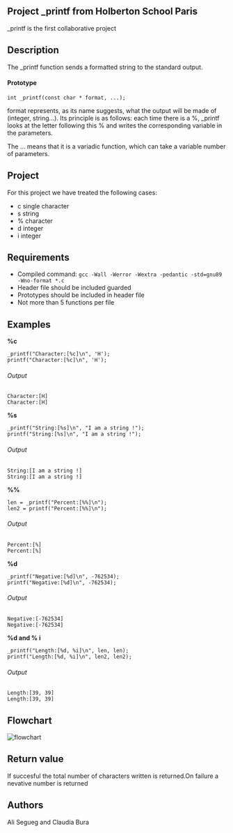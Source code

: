 ## Project _printf from Holberton School Paris

_printf is the first collaborative project

## Description
The _printf function sends a formatted string to the standard output.

#### Prototype
```
int _printf(const char * format, ...);
```

format represents, as its name suggests, what the output will be made of
(integer, string...). Its principle is as follows: each time there is a %,
_printf looks at the letter following this % and writes the corresponding
variable in the parameters.

The ... means that it is a variadic function, which can take a variable
number of parameters.

## Project
For this project we have treated the following cases:

* c single character
* s string
* % character
* d integer
* i integer

## Requirements

* Compiled command: ``` gcc -Wall -Werror -Wextra -pedantic -std=gnu89
-Wno-format *.c ```
* Header file should be included guarded
* Prototypes should be included in header file
* Not more than 5 functions per file

## Examples
**%c**
```
_printf("Character:[%c]\n", 'H');
printf("Character:[%c]\n", 'H');
```
###### Output
```
Character:[H]
Character:[H]
```
**%s**
```
_printf("String:[%s]\n", "I am a string !");
printf("String:[%s]\n", "I am a string !");
```
###### Output
```
String:[I am a string !]
String:[I am a string !]
```
**%%**
```
len = _printf("Percent:[%%]\n");
len2 = printf("Percent:[%%]\n");

```
###### Output
```
Percent:[%]
Percent:[%]
```
**%d**
```
_printf("Negative:[%d]\n", -762534);
printf("Negative:[%d]\n", -762534);
```
###### Output
```
Negative:[-762534]
Negative:[-762534]
```
**%d and % i**
```
_printf("Length:[%d, %i]\n", len, len);
printf("Length:[%d, %i]\n", len2, len2);
```
###### Output
```
Length:[39, 39]
Length:[39, 39]
```
## Flowchart
![flowchart](https://user-images.githubusercontent.com/112865371/201332590-30d9659b-98b8-4fbd-a340-cc08c75cdd9d.png)


## Return value
If succesful the total number of characters written is returned.On
failure a nevative number is returned


## Authors
Ali Segueg and Claudia Bura
